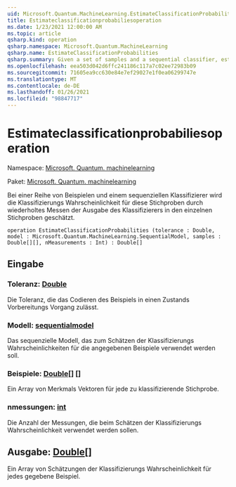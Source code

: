 ```yaml
---
uid: Microsoft.Quantum.MachineLearning.EstimateClassificationProbabilities
title: Estimateclassificationprobabiliesoperation
ms.date: 1/23/2021 12:00:00 AM
ms.topic: article
qsharp.kind: operation
qsharp.namespace: Microsoft.Quantum.MachineLearning
qsharp.name: EstimateClassificationProbabilities
qsharp.summary: Given a set of samples and a sequential classifier, estimates the classification probability for those samples by repeatedly measuring the output of the classifier on each sample.
ms.openlocfilehash: eea503d042d6ffc241186c117a7c02ee72983b09
ms.sourcegitcommit: 71605ea9cc630e84e7ef29027e1f0ea06299747e
ms.translationtype: MT
ms.contentlocale: de-DE
ms.lasthandoff: 01/26/2021
ms.locfileid: "98847717"
---
```

# <a name="estimateclassificationprobabilities-operation"></a>Estimateclassificationprobabiliesoperation

Namespace: [Microsoft. Quantum. machinelearning](xref:Microsoft.Quantum.MachineLearning)

Paket: [Microsoft. Quantum. machinelearning](https://nuget.org/packages/Microsoft.Quantum.MachineLearning)


Bei einer Reihe von Beispielen und einem sequenziellen Klassifizierer wird die Klassifizierungs Wahrscheinlichkeit für diese Stichproben durch wiederholtes Messen der Ausgabe des Klassifizierers in den einzelnen Stichproben geschätzt.

```qsharp
operation EstimateClassificationProbabilities (tolerance : Double, model : Microsoft.Quantum.MachineLearning.SequentialModel, samples : Double[][], nMeasurements : Int) : Double[]
```


## <a name="input"></a>Eingabe

### <a name="tolerance--double"></a>Toleranz: [Double](xref:microsoft.quantum.lang-ref.double)

Die Toleranz, die das Codieren des Beispiels in einen Zustands Vorbereitungs Vorgang zulässt.


### <a name="model--sequentialmodel"></a>Modell: [sequentialmodel](xref:Microsoft.Quantum.MachineLearning.SequentialModel)

Das sequenzielle Modell, das zum Schätzen der Klassifizierungs Wahrscheinlichkeiten für die angegebenen Beispiele verwendet werden soll.


### <a name="samples--double"></a>Beispiele: [Double](xref:microsoft.quantum.lang-ref.double)[] []

Ein Array von Merkmals Vektoren für jede zu klassifizierende Stichprobe.


### <a name="nmeasurements--int"></a>nmessungen: [int](xref:microsoft.quantum.lang-ref.int)

Die Anzahl der Messungen, die beim Schätzen der Klassifizierungs Wahrscheinlichkeit verwendet werden sollen.



## <a name="output--double"></a>Ausgabe: [Double](xref:microsoft.quantum.lang-ref.double)[]

Ein Array von Schätzungen der Klassifizierungs Wahrscheinlichkeit für jedes gegebene Beispiel.